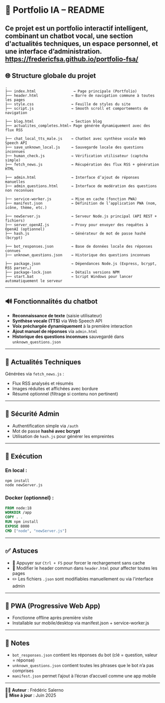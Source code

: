 
# 🧠 Portfolio IA – README

Ce projet est un **portfolio interactif intelligent**, combinant un chatbot vocal, une section d'actualités techniques, un espace personnel, et une interface d’administration.
https://fredericfsa.github.io/portfolio-fsa/
---

## 🌐 Structure globale du projet

```
.
├── index.html                 → Page principale (Portfolio)
├── header.html               → Barre de navigation commune à toutes les pages
├── style.css                 → Feuille de styles du site
├── script.js                 → Smooth scroll et comportements de navigation

├── blog.html                 → Section blog
├── actualites_completes.html→ Page générée dynamiquement avec des flux RSS

├── chat_local_tts_male.js    → Chatbot avec synthèse vocale Web Speech API
├── save_unknown_local.js     → Sauvegarde locale des questions inconnues
├── human_check.js            → Vérification utilisateur (captcha simple)
├── fetch_news.js             → Récupération des flux RSS + génération HTML

├── admin.html                → Interface d’ajout de réponses manuelles
├── admin_questions.html      → Interface de modération des questions non reconnues

├── service-worker.js         → Mise en cache (fonction PWA)
├── manifest.json             → Définition de l’application PWA (nom, icône, thème, etc.)

├── newServer.js              → Serveur Node.js principal (API REST + fichiers)
├── server_openAI.js          → Proxy pour envoyer des requêtes à OpenAI (optionnel)
├── hash.js                   → Générateur de mot de passe hashé (bcrypt)

├── bot_responses.json        → Base de données locale des réponses connues
├── unknown_questions.json    → Historique des questions inconnues

├── package.json              → Dépendances Node.js (Express, bcrypt, RSS parser…)
├── package-lock.json         → Détails versions NPM
├── start.bat                 → Script Windows pour lancer automatiquement le serveur
```

---

## 🔊 Fonctionnalités du chatbot

- **Reconnaissance de texte** (saisie utilisateur)
- **Synthèse vocale (TTS)** via Web Speech API
- **Voix préchargée dynamiquement** à la première interaction
- **Ajout manuel de réponses** via `admin.html`
- **Historique des questions inconnues** sauvegardé dans `unknown_questions.json`

---

## 📰 Actualités Techniques

Générées via `fetch_news.js` :
- Flux RSS analysés et résumés
- Images réduites et affichées avec bordure
- Résumé optionnel (filtrage si contenu non pertinent)

---

## 🔐 Sécurité Admin

- Authentification simple via `/auth`
- Mot de passe **hashé avec bcrypt**
- Utilisation de `hash.js` pour générer les empreintes

---

## 🚀 Exécution

### En local :
```bash
npm install
node newServer.js
```

### Docker (optionnel) :
```dockerfile
FROM node:18
WORKDIR /app
COPY . .
RUN npm install
EXPOSE 8000
CMD ["node", "newServer.js"]
```

---

## ✅ Astuces

- 🔄 Appuyer sur `Ctrl + F5` pour forcer le rechargement sans cache
- 📂 Modifier le header commun dans `header.html` pour affecter toutes les pages
- ✏️ Les fichiers `.json` sont modifiables manuellement ou via l'interface admin

---

## 📱 PWA (Progressive Web App)

- Fonctionne offline après première visite
- Installable sur mobile/desktop via manifest.json + service-worker.js

---

## 📌 Notes

- `bot_responses.json` contient les réponses du bot (clé = question, valeur = réponse)
- `unknown_questions.json` contient toutes les phrases que le bot n’a pas comprises
- `manifest.json` permet l’ajout à l’écran d’accueil comme une app mobile

---

👨‍💻 **Auteur** : Frédéric Salerno  
📅 **Mise à jour** : Juin 2025
